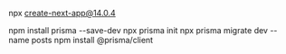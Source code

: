 npx create-next-app@14.0.4

npm install prisma --save-dev
npx prisma init
npx prisma migrate dev --name posts
npm install @prisma/client